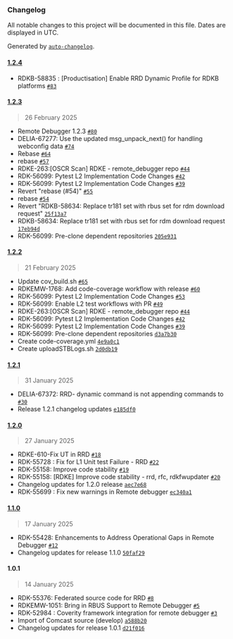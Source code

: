 ### Changelog

All notable changes to this project will be documented in this file. Dates are displayed in UTC.

Generated by [`auto-changelog`](https://github.com/CookPete/auto-changelog).

#### [1.2.4](https://github.com/rdkcentral/remote_debugger/compare/1.2.3...1.2.4)

- RDKB-58835  : [Productisation] Enable RRD Dynamic Profile for RDKB platforms [`#83`](https://github.com/rdkcentral/remote_debugger/pull/83)

#### [1.2.3](https://github.com/rdkcentral/remote_debugger/compare/1.2.2...1.2.3)

> 26 February 2025

- Remote Debugger 1.2.3 [`#80`](https://github.com/rdkcentral/remote_debugger/pull/80)
- DELIA-67277: Use the updated msg_unpack_next() for handling webconfig data  [`#74`](https://github.com/rdkcentral/remote_debugger/pull/74)
- Rebase [`#64`](https://github.com/rdkcentral/remote_debugger/pull/64)
- rebase [`#57`](https://github.com/rdkcentral/remote_debugger/pull/57)
- RDKE-263:[OSCR Scan] RDKE - remote_debugger repo [`#44`](https://github.com/rdkcentral/remote_debugger/pull/44)
-    RDK-56099: Pytest L2 Implementation Code Changes [`#42`](https://github.com/rdkcentral/remote_debugger/pull/42)
- RDK-56099: Pytest L2 Implementation Code Changes [`#39`](https://github.com/rdkcentral/remote_debugger/pull/39)
- Revert "rebase (#54)" [`#55`](https://github.com/rdkcentral/remote_debugger/pull/55)
- rebase [`#54`](https://github.com/rdkcentral/remote_debugger/pull/54)
- Revert "RDKB-58634: Replace tr181 set with rbus set for rdm download request" [`25f13a7`](https://github.com/rdkcentral/remote_debugger/commit/25f13a75102d0a68b7bb7c40d0ecc84a6e9de993)
- RDKB-58634: Replace tr181 set with rbus set for rdm download request [`17eb94d`](https://github.com/rdkcentral/remote_debugger/commit/17eb94df5fddaf253cd9a216be8eebc0116dbe0b)
- RDK-56099: Pre-clone dependent repositories [`205e931`](https://github.com/rdkcentral/remote_debugger/commit/205e93195e5c7513116eb13b79248030ceeaaf5a)

#### [1.2.2](https://github.com/rdkcentral/remote_debugger/compare/1.2.1...1.2.2)

> 21 February 2025

- Update cov_build.sh [`#65`](https://github.com/rdkcentral/remote_debugger/pull/65)
- RDKEMW-1768: Add code-coverage workflow with release [`#60`](https://github.com/rdkcentral/remote_debugger/pull/60)
- RDK-56099: Pytest L2 Implementation Code Changes [`#53`](https://github.com/rdkcentral/remote_debugger/pull/53)
- RDK-56099: Enable L2 test workflows with PR [`#49`](https://github.com/rdkcentral/remote_debugger/pull/49)
- RDKE-263:[OSCR Scan] RDKE - remote_debugger repo [`#44`](https://github.com/rdkcentral/remote_debugger/pull/44)
-    RDK-56099: Pytest L2 Implementation Code Changes [`#42`](https://github.com/rdkcentral/remote_debugger/pull/42)
- RDK-56099: Pytest L2 Implementation Code Changes [`#39`](https://github.com/rdkcentral/remote_debugger/pull/39)
- RDK-56099: Pre-clone dependent repositories [`d3a7b30`](https://github.com/rdkcentral/remote_debugger/commit/d3a7b3099cec688061e8612fd679a5dcb902c45a)
- Create code-coverage.yml [`4e9a0c1`](https://github.com/rdkcentral/remote_debugger/commit/4e9a0c16d2e787a791e43b4f796d237b5300aab2)
- Create uploadSTBLogs.sh [`2d0db19`](https://github.com/rdkcentral/remote_debugger/commit/2d0db196b033d27bb0e3f63364c90ea0cbc17111)

#### [1.2.1](https://github.com/rdkcentral/remote_debugger/compare/1.2.0...1.2.1)

> 31 January 2025

- DELIA-67372: RRD- dynamic command is not appending commands to [`#30`](https://github.com/rdkcentral/remote_debugger/pull/30)
- Release 1.2.1 changelog updates [`e185df0`](https://github.com/rdkcentral/remote_debugger/commit/e185df0ce81094e4563c94435af95d01641c9670)

#### [1.2.0](https://github.com/rdkcentral/remote_debugger/compare/1.1.0...1.2.0)

> 27 January 2025

- RDKE-610-Fix UT in RRD [`#18`](https://github.com/rdkcentral/remote_debugger/pull/18)
- RDK-55728 : Fix for L1 Unit test Failure - RRD [`#22`](https://github.com/rdkcentral/remote_debugger/pull/22)
- RDK-55158: Improve code stability [`#19`](https://github.com/rdkcentral/remote_debugger/pull/19)
- RDK-55158: [RDKE] Improve code stability - rrd, rfc, rdkfwupdater [`#20`](https://github.com/rdkcentral/remote_debugger/pull/20)
- Changelog updates for 1.2.0 release [`aec7e68`](https://github.com/rdkcentral/remote_debugger/commit/aec7e682318d29ffdbf231a69a1c541b541ede58)
- RDK-55699 : Fix new warnings in Remote debugger [`ec340a1`](https://github.com/rdkcentral/remote_debugger/commit/ec340a1e41114811706b036736ff3b3ab824c3d2)

#### [1.1.0](https://github.com/rdkcentral/remote_debugger/compare/1.0.1...1.1.0)

> 17 January 2025

- RDK-55428: Enhancements to Address Operational Gaps in Remote Debugger [`#12`](https://github.com/rdkcentral/remote_debugger/pull/12)
- Changelog updates for release 1.1.0 [`50faf29`](https://github.com/rdkcentral/remote_debugger/commit/50faf295f01add4b79261d066bda3dcdfdb8e08e)

#### 1.0.1

> 14 January 2025

- RDK-55376: Federated source code for RRD [`#8`](https://github.com/rdkcentral/remote_debugger/pull/8)
- RDKEMW-1051: Bring in RBUS Support to Remote Debugger [`#5`](https://github.com/rdkcentral/remote_debugger/pull/5)
- RDK-52984 : Coverity framework integration for remote debugger [`#3`](https://github.com/rdkcentral/remote_debugger/pull/3)
- Import of Comcast source (develop) [`a588b20`](https://github.com/rdkcentral/remote_debugger/commit/a588b2005ca2e574f124718e91f2cedfaf681e30)
- Changelog updates for release 1.0.1 [`d21f016`](https://github.com/rdkcentral/remote_debugger/commit/d21f016184978bd15104b4bed9cb51332ee6c417)

